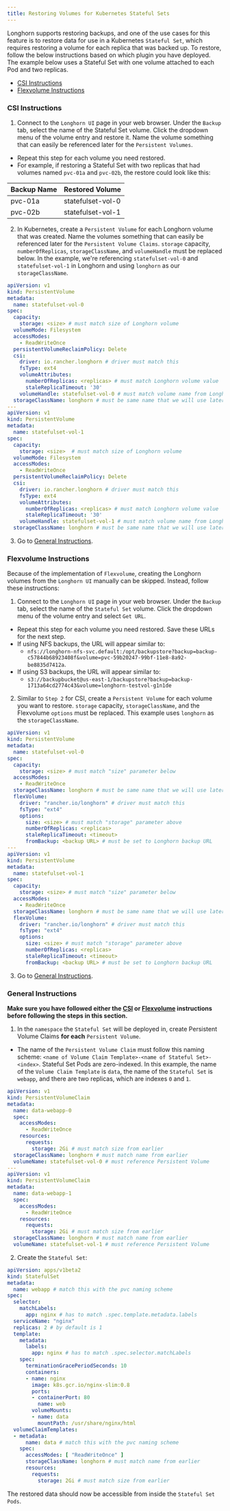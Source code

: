 ```yaml
---
title: Restoring Volumes for Kubernetes Stateful Sets
---
```


Longhorn supports restoring backups, and one of the use cases for this feature is to restore data for use in a Kubernetes `Stateful Set`, which requires restoring a volume for each replica that was backed up. To restore, follow the below instructions based on which plugin you have
deployed. The example below uses a Stateful Set with one volume attached to each Pod and two replicas.

- [CSI Instructions](#csi-instructions)
- [Flexvolume Instructions](#flexvolume-instructions)

### CSI Instructions
1. Connect to the `Longhorn UI` page in your web browser. Under the `Backup` tab,
select the name of the Stateful Set volume. Click the dropdown menu of the
volume entry and restore it. Name the volume something that can easily be
referenced later for the `Persistent Volumes`.
  - Repeat this step for each volume you need restored.
  - For example, if restoring a Stateful Set with two replicas that had
  volumes named `pvc-01a` and `pvc-02b`, the restore could look like this:  

| Backup Name | Restored Volume   |
|-------------|-------------------|
| pvc-01a     | statefulset-vol-0 |
| pvc-02b     | statefulset-vol-1 |

2. In Kubernetes, create a `Persistent Volume` for each Longhorn volume that was
created. Name the volumes something that can easily be referenced later for the
`Persistent Volume Claims`. `storage` capacity, `numberOfReplicas`,
`storageClassName`, and `volumeHandle` must be replaced below. In the example,
we're referencing `statefulset-vol-0` and `statefulset-vol-1` in Longhorn and
using `longhorn` as our `storageClassName`.

```yaml
apiVersion: v1
kind: PersistentVolume
metadata:
  name: statefulset-vol-0
spec:
  capacity:
    storage: <size> # must match size of Longhorn volume
  volumeMode: Filesystem
  accessModes:
    - ReadWriteOnce
  persistentVolumeReclaimPolicy: Delete
  csi:
    driver: io.rancher.longhorn # driver must match this
    fsType: ext4
    volumeAttributes:
      numberOfReplicas: <replicas> # must match Longhorn volume value
      staleReplicaTimeout: '30'
    volumeHandle: statefulset-vol-0 # must match volume name from Longhorn
  storageClassName: longhorn # must be same name that we will use later
---
apiVersion: v1
kind: PersistentVolume
metadata:
  name: statefulset-vol-1
spec:
  capacity:
    storage: <size>  # must match size of Longhorn volume
  volumeMode: Filesystem
  accessModes:
    - ReadWriteOnce
  persistentVolumeReclaimPolicy: Delete
  csi:
    driver: io.rancher.longhorn # driver must match this
    fsType: ext4
    volumeAttributes:
      numberOfReplicas: <replicas> # must match Longhorn volume value
      staleReplicaTimeout: '30'
    volumeHandle: statefulset-vol-1 # must match volume name from Longhorn
  storageClassName: longhorn # must be same name that we will use later
```

3. Go to [General Instructions](#general-instructions).

### Flexvolume Instructions
Because of the implementation of `Flexvolume`, creating the Longhorn volumes
from the `Longhorn UI` manually can be skipped. Instead, follow these
instructions:
1. Connect to the `Longhorn UI` page in your web browser. Under the `Backup` tab,
select the name of the `Stateful Set` volume. Click the dropdown menu of the
volume entry and select `Get URL`.
  - Repeat this step for each volume you need restored. Save these URLs for the
  next step.
  - If using NFS backups, the URL will appear similar to:
    - `nfs://longhorn-nfs-svc.default:/opt/backupstore?backup=backup-c57844b68923408f&volume=pvc-59b20247-99bf-11e8-8a92-be8835d7412a`.
  - If using S3 backups, the URL will appear similar to:
    - `s3://backupbucket@us-east-1/backupstore?backup=backup-1713a64cd2774c43&volume=longhorn-testvol-g1n1de`

2. Similar to `Step 2` for CSI, create a `Persistent Volume` for each volume you
want to restore. `storage` capacity, `storageClassName`, and the Flexvolume
`options` must be replaced. This example uses `longhorn` as the
`storageClassName`.

```yaml
apiVersion: v1
kind: PersistentVolume
metadata:
  name: statefulset-vol-0
spec:
  capacity:
    storage: <size> # must match "size" parameter below
  accessModes:
    - ReadWriteOnce
  storageClassName: longhorn # must be same name that we will use later
  flexVolume:
    driver: "rancher.io/longhorn" # driver must match this
    fsType: "ext4"
    options:
      size: <size> # must match "storage" parameter above
      numberOfReplicas: <replicas>
      staleReplicaTimeout: <timeout>
      fromBackup: <backup URL> # must be set to Longhorn backup URL
---
apiVersion: v1
kind: PersistentVolume
metadata:
  name: statefulset-vol-1
spec:
  capacity:
    storage: <size> # must match "size" parameter below
  accessModes:
    - ReadWriteOnce
  storageClassName: longhorn # must be same name that we will use later
  flexVolume:
    driver: "rancher.io/longhorn" # driver must match this
    fsType: "ext4"
    options:
      size: <size> # must match "storage" parameter above
      numberOfReplicas: <replicas>
      staleReplicaTimeout: <timeout>
      fromBackup: <backup URL> # must be set to Longhorn backup URL
```

3. Go to [General Instructions](#general_instructions).

### General Instructions
**Make sure you have followed either the [CSI](#csi-instructions) or
[Flexvolume](#flexvolume-instructions) instructions before following the steps
in this section.**

1. In the `namespace` the `Stateful Set` will be deployed in, create Persistent
Volume Claims **for each** `Persistent Volume`.
  - The name of the `Persistent Volume Claim` must follow this naming scheme:
  `<name of Volume Claim Template>-<name of Stateful Set>-<index>`. Stateful
  Set Pods are zero-indexed. In this example, the name of the `Volume Claim
  Template` is `data`, the name of the `Stateful Set` is `webapp`, and there
  are two replicas, which are indexes `0` and `1`.

```yaml
apiVersion: v1
kind: PersistentVolumeClaim
metadata:
  name: data-webapp-0
  spec:
    accessModes:
      - ReadWriteOnce
    resources:
      requests:
        storage: 2Gi # must match size from earlier
  storageClassName: longhorn # must match name from earlier
  volumeName: statefulset-vol-0 # must reference Persistent Volume
---
apiVersion: v1
kind: PersistentVolumeClaim
metadata:
  name: data-webapp-1
  spec:
    accessModes:
      - ReadWriteOnce
    resources:
      requests:
        storage: 2Gi # must match size from earlier
  storageClassName: longhorn # must match name from earlier
  volumeName: statefulset-vol-1 # must reference Persistent Volume
```

2. Create the `Stateful Set`:

```yaml
apiVersion: apps/v1beta2
kind: StatefulSet
metadata:
  name: webapp # match this with the pvc naming scheme
spec:
  selector:
    matchLabels:
      app: nginx # has to match .spec.template.metadata.labels
  serviceName: "nginx"
  replicas: 2 # by default is 1
  template:
    metadata:
      labels:
        app: nginx # has to match .spec.selector.matchLabels
    spec:
      terminationGracePeriodSeconds: 10
      containers:
      - name: nginx
        image: k8s.gcr.io/nginx-slim:0.8
        ports:
        - containerPort: 80
          name: web
        volumeMounts:
        - name: data
          mountPath: /usr/share/nginx/html
  volumeClaimTemplates:
  - metadata:
      name: data # match this with the pvc naming scheme
    spec:
      accessModes: [ "ReadWriteOnce" ]
      storageClassName: longhorn # must match name from earlier
      resources:
        requests:
          storage: 2Gi # must match size from earlier
```

The restored data should now be accessible from inside the `Stateful Set`
`Pods`.

